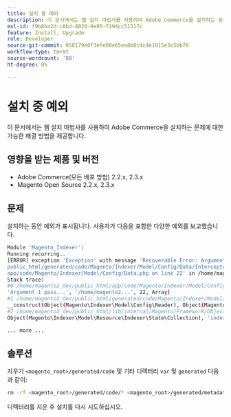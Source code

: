 ```yaml
---
title: 설치 중 예외
description: 이 문서에서는 웹 설치 마법사를 사용하여 Adobe Commerce을 설치하는 문제에 대한 가능한 해결 방법을 제공합니다.
exl-id: f9b8ba2d-c8bd-4020-9e95-7194cc51317c
feature: Install, Upgrade
role: Developer
source-git-commit: 958179e0f3efe08e65ea8b0c4c4e1015e3c5bb76
workflow-type: tm+mt
source-wordcount: '89'
ht-degree: 0%

---
```


# 설치 중 예외

이 문서에서는 웹 설치 마법사를 사용하여 Adobe Commerce을 설치하는 문제에 대한 가능한 해결 방법을 제공합니다.

## 영향을 받는 제품 및 버전

* Adobe Commerce(모든 배포 방법) 2.2.x, 2.3.x
* Magento Open Source 2.2.x, 2.3.x

## 문제

설치하는 동안 예외가 표시됩니다. 사용자가 다음을 포함한 다양한 예외를 보고했습니다.

```bash
Module 'Magento_Indexer':
Running recurring..
[ERROR] exception 'Exception' with message 'Recoverable Error: Argument 1 passed to Magento\Indexer\Model\Config\Data::__construct() must be an instance of Magento\Framework\Indexer\Config\Reader, instance of Magento\Indexer\Model\Config\Reader given, called in /home/magento2_dev/
public_html/generated/code/Magento/Indexer/Model/Config/Data/Interceptor.php on line 14 and defined in /home/magento2_dev/public_html/
app/code/Magento/Indexer/Model/Config/Data.php on line 22' in /home/magento2_dev/public_html/lib/internal/Magento/Framework/App/ErrorHandler.php:67
Stack trace:
#0 /home/magento2_dev/public_html/app/code/Magento/Indexer/Model/Config/Data.php(22): Magento\Framework\App\ErrorHandler->handler(4096,
'Argument 1 pass...', '/home/magento2...', 22, Array)
#1 /home/magento2_dev/public_html/generated/code/Magento/Indexer/Model/Config/Data/Interceptor.php(14): Magento\Indexer\Model\Config\Data->
__construct(Object(Magento\Indexer\Model\Config\Reader), Object(Magento\Framework\App\Cache\Type\Config), Object(Magento\Indexer\Model\Resource\Indexer\State\Collection), 'indexer_config')
#2 /home/magento2_dev/public_html/lib/internal/Magento/Framework/ObjectManager/Factory/AbstractFactory.php(103): Magento\Indexer\Model\Config\Data\Interceptor->__construct(Object(Magento\Indexer\Model\Config\Reader), Object(Magento\Framework\App\Cache\Type\Config),
Object(Magento\Indexer\Model\Resource\Indexer\State\Collection), 'indexer_config')

... more ...
```

## 솔루션

지우기 `<magento_root>/generated/code` 및 기타 디렉터리 `var` 및 `generated` 다음과 같이:

```bash
rm -rf <magento_root>/generated/code/* <magento_root>/generated/metadata/* <magento_root>/var/cache/*
```

디렉터리를 지운 후 설치를 다시 시도하십시오.
